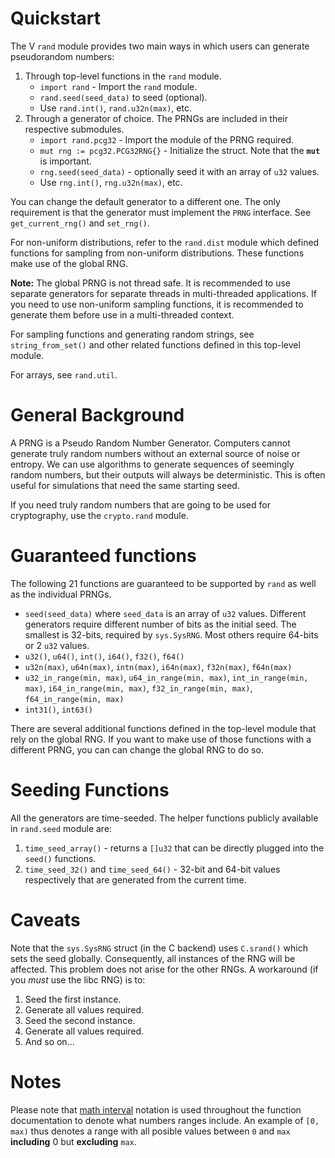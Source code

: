 # Quickstart

The V `rand` module provides two main ways in which users can generate pseudorandom numbers:

1. Through top-level functions in the `rand` module.
   - `import rand` - Import the `rand` module.
   - `rand.seed(seed_data)` to seed (optional).
   - Use `rand.int()`, `rand.u32n(max)`, etc.
2. Through a generator of choice. The PRNGs are included in their respective submodules.
   - `import rand.pcg32` - Import the module of the PRNG required.
   - `mut rng := pcg32.PCG32RNG{}` - Initialize the struct. Note that the **`mut`** is important.
   - `rng.seed(seed_data)` - optionally seed it with an array of `u32` values.
   - Use `rng.int()`, `rng.u32n(max)`, etc.

You can change the default generator to a different one. The only requirement is that
the generator must implement the `PRNG` interface. See `get_current_rng()` and `set_rng()`.

For non-uniform distributions, refer to the `rand.dist` module which defined functions for
sampling from non-uniform distributions. These functions make use of the global RNG.

**Note:** The global PRNG is not thread safe. It is recommended to use separate generators for
separate threads in multi-threaded applications. If you need to use non-uniform sampling functions,
it is recommended to generate them before use in a multi-threaded context.

For sampling functions and generating random strings, see `string_from_set()` and other related functions
defined in this top-level module.

For arrays, see `rand.util`.
# General Background

A PRNG is a Pseudo Random Number Generator. 
Computers cannot generate truly random numbers without an external source of noise or entropy. 
We can use algorithms to generate sequences of seemingly random numbers, 
but their outputs will always be deterministic. 
This is often useful for simulations that need the same starting seed.

If you need truly random numbers that are going to be used for cryptography, 
use the `crypto.rand` module.

# Guaranteed functions

The following 21 functions are guaranteed to be supported by `rand` 
as well as the individual PRNGs.

- `seed(seed_data)` where `seed_data` is an array of `u32` values. 
    Different generators require different number of bits as the initial seed. 
    The smallest is 32-bits, required by `sys.SysRNG`. 
    Most others require 64-bits or 2 `u32` values.
- `u32()`, `u64()`, `int()`, `i64()`, `f32()`, `f64()`
- `u32n(max)`, `u64n(max)`, `intn(max)`, `i64n(max)`, `f32n(max)`, `f64n(max)`
- `u32_in_range(min, max)`, `u64_in_range(min, max)`, `int_in_range(min, max)`, 
    `i64_in_range(min, max)`, `f32_in_range(min, max)`, `f64_in_range(min, max)`
- `int31()`, `int63()`

There are several additional functions defined in the top-level module that rely
on the global RNG. If you want to make use of those functions with a different
PRNG, you can can change the global RNG to do so.

# Seeding Functions

All the generators are time-seeded. 
The helper functions publicly available in `rand.seed` module are:

1. `time_seed_array()` - returns a `[]u32` that can be directly plugged into the `seed()` functions.
2. `time_seed_32()` and `time_seed_64()` - 32-bit and 64-bit values respectively
    that are generated from the current time.

# Caveats

Note that the `sys.SysRNG` struct (in the C backend) uses `C.srand()` which sets the seed globally.
Consequently, all instances of the RNG will be affected. 
This problem does not arise for the other RNGs. 
A workaround (if you _must_ use the libc RNG) is to:

1. Seed the first instance.
2. Generate all values required.
3. Seed the second instance.
4. Generate all values required.
5. And so on...

# Notes

Please note that [math interval](https://en.wikipedia.org/wiki/Interval_(mathematics)#Including_or_excluding_endpoints) notation is used throughout
the function documentation to denote what numbers ranges include.
An example of `[0, max)` thus denotes a range with all posible values 
between `0` and `max` **including** 0 but **excluding** `max`.
